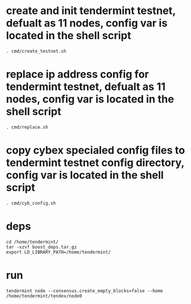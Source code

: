 
# create and init tendermint testnet, defualt as 11 nodes, config var is located in the shell script
```
. cmd/create_testnet.sh 
```
# replace ip address config for tendermint testnet, defualt as 11 nodes, config var is located in the shell script
```
. cmd/replace.sh 
```
# copy cybex specialed config files to tendermint testnet config directory, config var is located in the shell script
```
. cmd/cyb_config.sh 
```

# deps
```
cd /home/tendermint/
tar -xzvf boost_deps.tar.gz
export LD_LIBRARY_PATH=/home/tendermint/
```

# run

```
tendermint node --consensus.create_empty_blocks=false --home /home/tendermint/tendex/node0 
```

